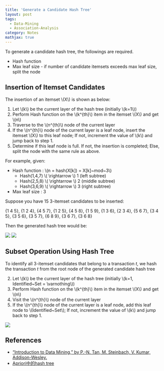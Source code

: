 ```yaml
---
title: 'Generate a Candidate Hash Tree'
layout: post
tags:
  - Data-Mining
  - Association-Analysis
category: Notes
mathjax: true
---
```


To generate a candidate hash tree, the followings are required.

- Hash function
- Max leaf size - if number of candidate itemsets exceeds max leaf size, split the node

<!--more-->

## Insertion of Itemset Candidates
The insertion of an itemset \\(X\\) is shown as below:

1. Let \\(k\\) be the current layer of the hash tree (initially \\(k=1\\))
2. Perform Hash function on the \\(k^{th}\\) item in the itemset \\(X\\) and get \\(n\\)
3. Traverse to the \\(n^{th}\\) node of the current layer
4. If the \\(n^{th}\\) node of the current layer is a leaf node, insert the itemset \\(X\\) to this leaf node; If not, increment the value of \\(k\\) and jump back to step 1.
5. Determine if this leaf node is full. If not, the insertion is completed; Else, split the node with the same rule as above.

For example, given:

- Hash function : \\(n = hash(X[k]) = X[k]~mod~3\\)
	- Hash(1,4,7) \\( \rightarrow \\) 1 (left subtree)
	- Hash(2,5,8) \\( \rightarrow \\) 2 (middle subtree)
	- Hash(3,6,9) \\( \rightarrow \\) 3 (right subtree)
- Max leaf size : 3

Suppose you have 15 $3$-itemset candidates to be inserted:

{1 4 5}, {1 2 4}, {4 5 7}, {1 2 5}, {4 5 8}, {1 5 9}, {1 3 6}, {2 3 4}, {5 6 7}, {3 4 5}, {3 5 6}, {3 5 7}, {6 8 9}, {3 6 7}, {3 6 8}


Then the generated hash tree would be:

![](https://i.imgur.com/mzebkKn.png)
![](https://i.imgur.com/jH1F9mg.png)


## Subset Operation Using Hash Tree

To identify all $3$-itemset candidates that belong to a transaction $t$, we hash the transaction $t$ from the root node of the generated candidate hash tree

2. Let \\(k\\) be the current layer of the hash tree (initially \\(k=1, Identified~Set = \varnothing\\))
2. Perform Hash function on the \\(k^{th}\\) item in the itemset \\(X\\) and get \\(n\\)
3. Visit the \\(n^{th}\\) node of the current layer
4. If the \\(n^{th}\\) node of the current layer is a leaf node, add this leaf node to \\(Identified~Set\\); If not, increment the value of \\(k\\) and jump back to step 1.

![](https://i.imgur.com/rBIYVo2.png)



## References
- [“Introduction to Data Mining,” by P.-N. Tan, M. Steinbach, V. Kumar, Addison-Wesley.](http://www-users.cs.umn.edu/~kumar/dmbook/index.php)
- [Apriori中的hash tree](http://www.rritw.com/a/JAVAbiancheng/j2ee/2012/0602/167448.html)
